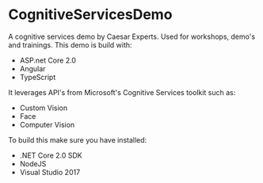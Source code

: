 # CognitiveServicesDemo

A cognitive services demo by Caesar Experts. Used for workshops, demo's and trainings. This demo is build with:
- ASP.net Core 2.0
- Angular
- TypeScript

It leverages API's from Microsoft's Cognitive Services toolkit such as:
- Custom Vision
- Face
- Computer Vision

To build this make sure you have installed:
- .NET Core 2.0 SDK
- NodeJS
- Visual Studio 2017
